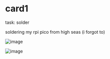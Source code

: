 # card1
task: solder

soldering my rpi pico from high seas (i forgot to)

 ![image](https://github.com/user-attachments/assets/55fd5fe2-da09-42bd-a0c6-c7218d0700ee)

![image](https://github.com/user-attachments/assets/3277c383-9049-44b2-879d-3fef171cc5c1)
